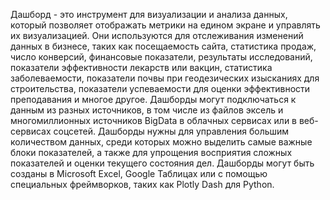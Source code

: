 Дашборд - это инструмент для визуализации и анализа данных, который позволяет отображать метрики на едином экране и управлять их визуализацией.
Они используются для отслеживания изменений данных в бизнесе, таких как посещаемость сайта, статистика продаж, число конверсий, финансовые показатели, результаты исследований, показатели эффективности лекарств или вакцин, статистика заболеваемости, показатели почвы при геодезических изысканиях для строительства, показатели успеваемости для оценки эффективности преподавания и многое другое. Дашборды могут подключаться к данным из разных источников, в том числе из файлов эксель и многомиллионных источников BigData в облачных сервисах или в веб-сервисах соцсетей. Дашборды нужны для управления большим количеством данных, среди которых можно выделить самые важные блоки показателей, а также для упрощения восприятия сложных показателей и оценки текущего состояния дел. Дашборды могут быть созданы в Microsoft Excel, Google Таблицах или с помощью специальных фреймворков, таких как Plotly Dash для Python.
